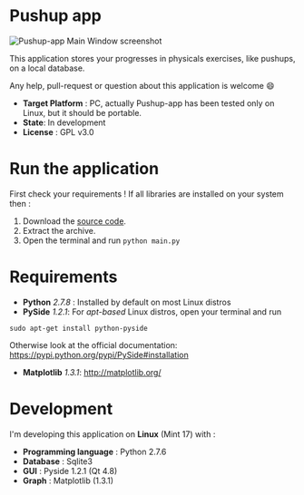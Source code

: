 # Pushup app
![Pushup-app Main Window screenshot](http://imgur.com/ngrWVMJ.jpg "Pushup-app MainWindow screenshot")

This application stores your progresses in physicals exercises, like pushups, on a local database.

Any help, pull-request or question about this application is welcome :smile:

* __Target Platform__ : PC, actually Pushup-app has been tested only on Linux, but it should be portable.
* __State__: In development
* __License__ : GPL v3.0

# Run the application
First check your requirements ! If all libraries are installed on your system then :

1. Download the [source code](https://github.com/davcri/Push-up-app/archive/master.zip).
2. Extract the archive.
3. Open the terminal and run
```python main.py```

# Requirements
- __Python__ _2.7.8_ : Installed by default on most Linux distros
- __PySide__ _1.2.1_: For _apt-based_ Linux distros, open your terminal and run

```sudo apt-get install python-pyside```

 Otherwise look at the official documentation: https://pypi.python.org/pypi/PySide#installation

- __Matplotlib__ _1.3.1_: http://matplotlib.org/

# Development
I'm developing this application on __Linux__ (Mint 17) with :

- __Programming language__ : Python 2.7.6
- __Database__ : Sqlite3
- __GUI__ : Pyside 1.2.1 (Qt 4.8)
- __Graph__ : Matplotlib (1.3.1)
